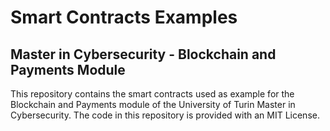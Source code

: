 # Smart Contracts Examples
## Master in Cybersecurity - Blockchain and Payments Module

This repository contains the smart contracts used as example for the Blockchain and Payments module of the University of Turin Master in Cybersecurity. The code in this repository is provided with an MIT License.